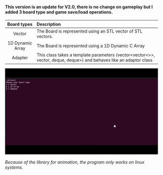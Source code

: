#### This version is an update for V2.0, there is no change on gameplay but I added 3 board type and game save/load operations.
|Board types    |Description |
|:-----------:|:-|
| Vector | The Board is represented using an STL vector of STL vectors. |
| 1D Dynamic Array | The Board is represented using a 1D Dynamic C Array|
| Adapter | This class takes a template parameters (vector<vector<>>, vector<deque>, deque<vector>, deque<deque>>) and behaves like an adaptor class |

<p align = "left">
  <img src="https://github.com/meteahmetyakar/Project-Tetris/blob/main/V2.5/images/V2.5.gif"/> 
</p>

*Because of the library for animation, the program only works on linux systems.*
